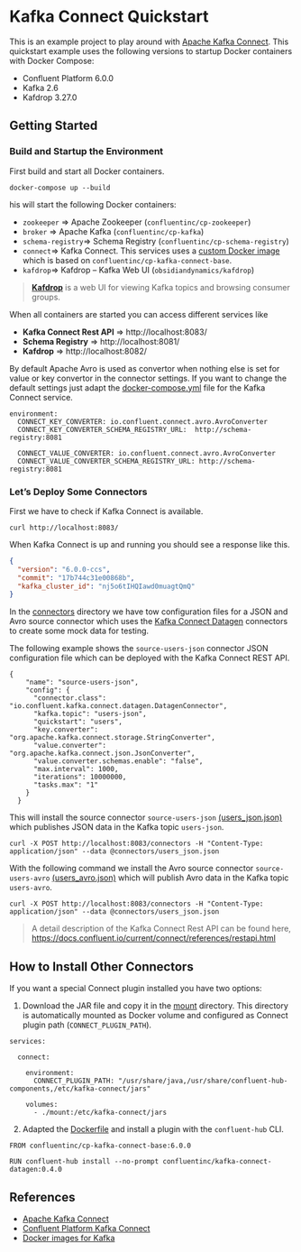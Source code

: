 # Kafka Connect Quickstart
This is an example project to play around with [Apache Kafka Connect](https://kafka.apache.org/documentation/#connect). 
This quickstart example uses the following versions to startup Docker containers with Docker Compose:
- Confluent Platform 6.0.0 
- Kafka 2.6
- Kafdrop 3.27.0

## Getting Started
### Build and Startup the Environment
First build and start all Docker containers. 

```
docker-compose up --build
```

his will start the following Docker containers:
- `zookeeper` => Apache Zookeeper (`confluentinc/cp-zookeeper`)
- `broker` => Apache Kafka (`confluentinc/cp-kafka`)
- `schema-registry`=> Schema Registry (`confluentinc/cp-schema-registry`)
- `connect`=> Kafka Connect. This services uses a [custom Docker image](Dockerfile) which is based on `confluentinc/cp-kafka-connect-base`.
- `kafdrop`=> Kafdrop – Kafka Web UI  (`obsidiandynamics/kafdrop`)

> **[Kafdrop](https://github.com/obsidiandynamics/kafdrop)** is a web UI for viewing Kafka topics and browsing consumer groups. 

When all containers are started you can access different services like 
- **Kafka Connect Rest API** => http://localhost:8083/
- **Schema Registry** => http://localhost:8081/
- **Kafdrop** => http://localhost:8082/


By default Apache Avro is used as convertor when nothing else is set for value or key convertor in the connector settings. 
If you want to change the default settings just adapt the [docker-compose.yml](docker-compose.yml ) file for the Kafka Connect service.

```
environment:
  CONNECT_KEY_CONVERTER: io.confluent.connect.avro.AvroConverter
  CONNECT_KEY_CONVERTER_SCHEMA_REGISTRY_URL:  http://schema-registry:8081

  CONNECT_VALUE_CONVERTER: io.confluent.connect.avro.AvroConverter
  CONNECT_VALUE_CONVERTER_SCHEMA_REGISTRY_URL: http://schema-registry:8081
```


### Let’s Deploy Some Connectors
First we have to check if Kafka Connect is available.
```
curl http://localhost:8083/
```

When Kafka Connect is up and running you should see a response like this.

```json
{
  "version": "6.0.0-ccs",
  "commit": "17b744c31e00868b",
  "kafka_cluster_id": "nj5o6tIHQIawd0muagtQmQ"
}
```


In the [connectors](connectors) directory we have tow configuration files for a JSON and Avro source connector which uses the [Kafka Connect Datagen](https://github.com/confluentinc/kafka-connect-datagen) connectors to create some mock data for testing. 

The following example shows the `source-users-json` connector JSON configuration file which can be deployed with the Kafka Connect REST API.

```
{
    "name": "source-users-json",
    "config": {
      "connector.class": "io.confluent.kafka.connect.datagen.DatagenConnector",
      "kafka.topic": "users-json",
      "quickstart": "users",
      "key.converter": "org.apache.kafka.connect.storage.StringConverter",
      "value.converter": "org.apache.kafka.connect.json.JsonConverter",
      "value.converter.schemas.enable": "false",
      "max.interval": 1000,
      "iterations": 10000000,
      "tasks.max": "1"
    }
  }
```


This will install the source connector `source-users-json` [(users_json.json)](connectors/users_json.json) which publishes JSON data in the Kafka topic `users-json`.

```
curl -X POST http://localhost:8083/connectors -H "Content-Type: application/json" --data @connectors/users_json.json
```

With the following command we install the Avro source connector `source-users-avro` [(users_avro.json)](connectors/users_avro.json) which will publish Avro data in the Kafka topic `users-avro`.

```
curl -X POST http://localhost:8083/connectors -H "Content-Type: application/json" --data @connectors/users_json.json
```



> A detail description of the Kafka Connect Rest API can be found here, https://docs.confluent.io/current/connect/references/restapi.html


## How to Install Other Connectors

If you want a special Connect plugin installed you have two options:

1. Download the JAR file and copy it in the [mount](mount) directory. This directory is automatically mounted 
as Docker volume and configured as Connect plugin path (`CONNECT_PLUGIN_PATH`).

```
services:
  
  connect:
   
    environment:
      CONNECT_PLUGIN_PATH: "/usr/share/java,/usr/share/confluent-hub-components,/etc/kafka-connect/jars"
    
    volumes:
      - ./mount:/etc/kafka-connect/jars

```


2. Adapted the [Dockerfile](Dockerfile) and install a plugin with the `confluent-hub` CLI.

```
FROM confluentinc/cp-kafka-connect-base:6.0.0

RUN confluent-hub install --no-prompt confluentinc/kafka-connect-datagen:0.4.0
```

## References

- [Apache Kafka Connect](https://kafka.apache.org/documentation/#connect)
- [Confluent Platform Kafka Connect](https://docs.confluent.io/current/connect/index.html)
- [Docker images for Kafka](https://github.com/confluentinc/kafka-images)